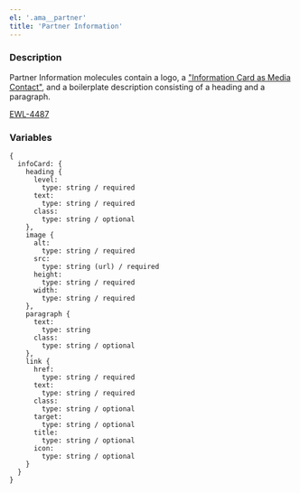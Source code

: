 ```yaml
---
el: '.ama__partner'
title: 'Partner Information'
---
```


### Description
Partner Information molecules contain a logo, a ["Information Card as Media Contact"](?p=molecules-info-card-as-media-contact), and a boilerplate description consisting of a heading and a paragraph.

[EWL-4487](https://issues.ama-assn.org/browse/EWL-4487)

### Variables
~~~
{
  infoCard: {
    heading {
      level:
        type: string / required
      text:
        type: string / required
      class:
        type: string / optional
    },
    image {
      alt:
        type: string / required
      src:
        type: string (url) / required
      height:
        type: string / required
      width:
        type: string / required
    },
    paragraph {
      text:
        type: string
      class:
        type: string / optional
    },
    link {
      href:
        type: string / required
      text:
        type: string / required
      class:
        type: string / optional
      target:
        type: string / optional
      title:
        type: string / optional
      icon:
        type: string / optional
    }
  }
}
~~~
